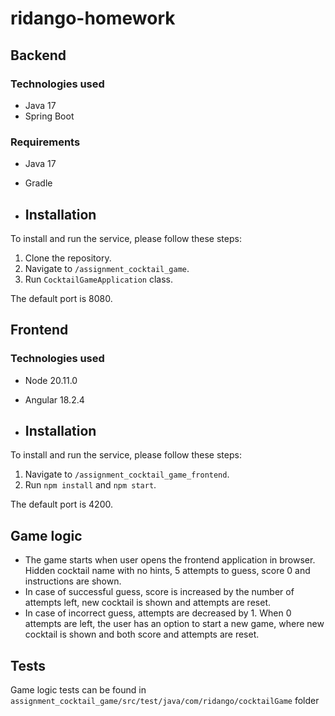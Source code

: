 ﻿# ridango-homework

## Backend 
### Technologies used
- Java 17
- Spring Boot

### Requirements

- Java 17
- Gradle

- ## Installation

To install and run the service, please follow these steps:

1. Clone the repository.
2. Navigate to `/assignment_cocktail_game`.
3. Run `CocktailGameApplication` class.

The default port is 8080.

## Frontend 
### Technologies used
- Node 20.11.0
- Angular 18.2.4

- ## Installation

To install and run the service, please follow these steps:

1. Navigate to `/assignment_cocktail_game_frontend`.
2. Run `npm install` and `npm start`.

The default port is 4200.

## Game logic 
* The game starts when user opens the frontend application in browser. Hidden cocktail name with no hints, 5 attempts to guess, score 0 and instructions are shown. 
* In case of successful guess, score is increased by the number of attempts left, new cocktail is shown and attempts are reset.
* In case of incorrect guess, attempts are decreased by 1. When 0 attempts are left, the user has an option to start a new game, where new cocktail is shown and both score and attempts are reset.

## Tests
Game logic tests can be found in `assignment_cocktail_game/src/test/java/com/ridango/cocktailGame` folder

